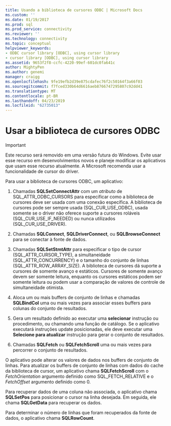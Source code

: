 ```yaml
---
title: Usando a biblioteca de cursores ODBC | Microsoft Docs
ms.custom: ''
ms.date: 01/19/2017
ms.prod: sql
ms.prod_service: connectivity
ms.reviewer: ''
ms.technology: connectivity
ms.topic: conceptual
helpviewer_keywords:
- ODBC cursor library [ODBC], using cursor library
- cursor library [ODBC], using cursor library
ms.assetid: 9653f2f8-ccfc-4220-99ef-601dc0fa641c
author: MightyPen
ms.author: genemi
manager: craigg
ms.openlocfilehash: 9fe19efb2d39e875cdafec76f2c50164f3a66f03
ms.sourcegitcommit: f7fced330b64d6616aeb8766747295807c92dd41
ms.translationtype: MT
ms.contentlocale: pt-BR
ms.lasthandoff: 04/23/2019
ms.locfileid: "62735013"
---
```

# <a name="using-the-odbc-cursor-library"></a>Usar a biblioteca de cursores ODBC
> [!IMPORTANT]  
>  Este recurso será removido em uma versão futura do Windows. Evite usar esse recurso em desenvolvimentos novos e planeje modificar os aplicativos que usam esse recurso atualmente. A Microsoft recomenda usar a funcionalidade de cursor do driver.  
  
 Para usar a biblioteca de cursores ODBC, um aplicativo:  
  
1.  Chamadas **SQLSetConnectAttr** com um *atributo* de SQL_ATTR_ODBC_CURSORS para especificar como a biblioteca de cursores deve ser usada com uma conexão específica. A biblioteca de cursores pode ser sempre usada (SQL_CUR_USE_ODBC), usada somente se o driver não oferece suporte a cursores roláveis (SQL_CUR_USE_IF_NEEDED) ou nunca utilizados (SQL_CUR_USE_DRIVER).  
  
2.  Chamadas **SQLConnect**, **SQLDriverConnect**, ou **SQLBrowseConnect** para se conectar à fonte de dados.  
  
3.  Chamadas **SQLSetStmtAttr** para especificar o tipo de cursor (SQL_ATTR_CURSOR_TYPE), a simultaneidade (SQL_ATTR_CONCURRENCY) e o tamanho do conjunto de linhas (SQL_ATTR_ROW_ARRAY_SIZE). A biblioteca de cursores dá suporte a cursores de somente avanço e estáticos. Cursores de somente avanço devem ser somente leitura, enquanto os cursores estáticos podem ser somente leitura ou podem usar a comparação de valores de controle de simultaneidade otimista.  
  
4.  Aloca um ou mais buffers de conjunto de linhas e chamadas **SQLBindCol** uma ou mais vezes para associar esses buffers para colunas do conjunto de resultados.  
  
5.  Gera um resultado definido ao executar uma **selecionar** instrução ou procedimento, ou chamando uma função de catálogo. Se o aplicativo executará instruções update posicionadas, ele deve executar uma **Selecione para atualizar** instrução para gerar o conjunto de resultados.  
  
6.  Chamadas **SQLFetch** ou **SQLFetchScroll** uma ou mais vezes para percorrer o conjunto de resultados.  
  
 O aplicativo pode alterar os valores de dados nos buffers de conjunto de linhas. Para atualizar os buffers de conjunto de linhas com dados do cache da biblioteca de cursor, um aplicativo chama **SQLFetchScroll** com o *FetchOrientation* argumento definido como SQL_FETCH_RELATIVE e o  *FetchOffset* argumento definido como 0.  
  
 Para recuperar dados de uma coluna não associada, o aplicativo chama **SQLSetPos** para posicionar o cursor na linha desejada. Em seguida, ele chama **SQLGetData** para recuperar os dados.  
  
 Para determinar o número de linhas que foram recuperados da fonte de dados, o aplicativo chama **SQLRowCount**.
